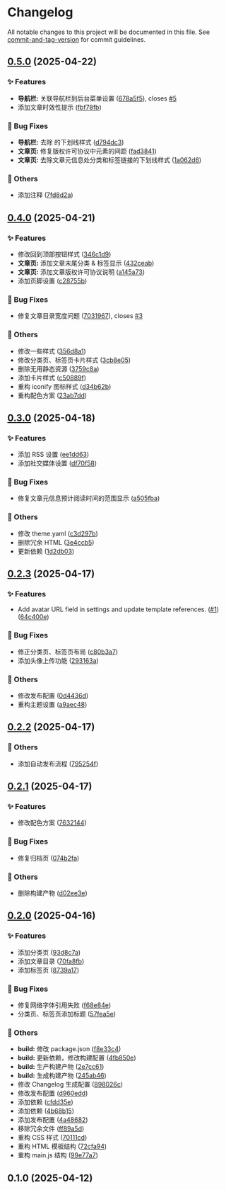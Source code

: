 # Changelog

All notable changes to this project will be documented in this file. See [commit-and-tag-version](https://github.com/absolute-version/commit-and-tag-version) for commit guidelines.

## [0.5.0](https://github.com/Liksone/halo-theme-sora/compare/v0.4.0...v0.5.0) (2025-04-22)


### ✨ Features

* **导航栏:** 关联导航栏到后台菜单设置 ([678a5f5](https://github.com/Liksone/halo-theme-sora/commit/678a5f5828d37f1f4e4e507c5d921c35aecd54fc)), closes [#5](https://github.com/Liksone/halo-theme-sora/issues/5)
* 添加文章时效性提示 ([fbf78fb](https://github.com/Liksone/halo-theme-sora/commit/fbf78fb69b9430473c4790d3a883815684999db6))


### 🐞 Bug Fixes

* **导航栏:** 去除 <a> 的下划线样式 ([d794dc3](https://github.com/Liksone/halo-theme-sora/commit/d794dc348fab8ac43ffd55109c1b174873b59922))
* **文章页:** 修复版权许可协议中元素的间距 ([fad3841](https://github.com/Liksone/halo-theme-sora/commit/fad38419ef8f5bd0a145a904c204d840bf02d9ea))
* **文章页:** 去除文章元信息处分类和标签链接的下划线样式 ([1a062d6](https://github.com/Liksone/halo-theme-sora/commit/1a062d66db26a1115c1351b0ff9523fa60a30ce4))


### 🔨 Others

* 添加注释 ([7fd8d2a](https://github.com/Liksone/halo-theme-sora/commit/7fd8d2ace4ee54de32d84e6ce82ab270e9471a29))

## [0.4.0](https://github.com/Liksone/halo-theme-sora/compare/v0.3.0...v0.4.0) (2025-04-21)


### ✨ Features

* 修改回到顶部按钮样式 ([346c1d9](https://github.com/Liksone/halo-theme-sora/commit/346c1d966e83fce71dc99a4bb9ae638385ab7b2c))
* **文章页:** 添加文章末尾分类 & 标签显示 ([432ceab](https://github.com/Liksone/halo-theme-sora/commit/432ceaba043a457d9289049324915861886c2a62))
* **文章页:** 添加文章版权许可协议说明 ([a145a73](https://github.com/Liksone/halo-theme-sora/commit/a145a733071be620730cd7597d57104943ce3154))
* 添加页脚设置 ([c28755b](https://github.com/Liksone/halo-theme-sora/commit/c28755bbde18dc4a69f872734fc2b8924598bb10))


### 🐞 Bug Fixes

* 修复文章目录宽度问题 ([7031967](https://github.com/Liksone/halo-theme-sora/commit/7031967f574e98727d448e91e91b753cb953457d)), closes [#3](https://github.com/Liksone/halo-theme-sora/issues/3)


### 🔨 Others

* 修改一些样式 ([356d8a1](https://github.com/Liksone/halo-theme-sora/commit/356d8a16883022b4efea441b365b1cb712d4f12d))
* 修改分类页、标签页卡片样式 ([3cb8e05](https://github.com/Liksone/halo-theme-sora/commit/3cb8e055d0a82ada0dbf427e05737114844e8ac5))
* 删除无用静态资源 ([3759c8a](https://github.com/Liksone/halo-theme-sora/commit/3759c8a438d806998bc0d87626a9568d5e852ac4))
* 添加卡片样式 ([c50889f](https://github.com/Liksone/halo-theme-sora/commit/c50889f7e024a7637e9151c534608b8b4b58dff7))
* 重构 iconify 图标样式 ([d34b62b](https://github.com/Liksone/halo-theme-sora/commit/d34b62b11fa2e243d7e93f24f9847251309c1762))
* 重构配色方案 ([23ab7dd](https://github.com/Liksone/halo-theme-sora/commit/23ab7dd939497bdd2d512946ca3c54becc0353ac))

## [0.3.0](https://github.com/Liksone/halo-theme-sora/compare/v0.2.3...v0.3.0) (2025-04-18)


### ✨ Features

* 添加 RSS 设置 ([ee1dd63](https://github.com/Liksone/halo-theme-sora/commit/ee1dd637f86f0040e7c184e53c1e9424932f964b))
* 添加社交媒体设置 ([df70f58](https://github.com/Liksone/halo-theme-sora/commit/df70f589ac2d412e55c9aacfdafba2e7206c8b92))


### 🐞 Bug Fixes

* 修复文章元信息预计阅读时间的范围显示 ([a505fba](https://github.com/Liksone/halo-theme-sora/commit/a505fbae783cdec9b752f590001c58d433e9fb6f))


### 🔨 Others

* 修改 theme.yaml ([c3d297b](https://github.com/Liksone/halo-theme-sora/commit/c3d297b13316556e7cab756fa6f4de04e41c6653))
* 删除冗余 HTML ([3e4ccb5](https://github.com/Liksone/halo-theme-sora/commit/3e4ccb585c2df2a10a2149c5d54e30d9a1a32c8e))
* 更新依赖 ([1d2db03](https://github.com/Liksone/halo-theme-sora/commit/1d2db03f98dbb2539b419d619258c94b7c65c432))

## [0.2.3](https://github.com/Liksone/halo-theme-sora/compare/v0.2.2...v0.2.3) (2025-04-17)


### ✨ Features

* Add avatar URL field in settings and update template references. ([#1](https://github.com/Liksone/halo-theme-sora/issues/1)) ([64c400e](https://github.com/Liksone/halo-theme-sora/commit/64c400ec6f80a470e23b596f6cedfe4819499294))


### 🐞 Bug Fixes

* 修正分类页、标签页布局 ([c80b3a7](https://github.com/Liksone/halo-theme-sora/commit/c80b3a7a981aa58be56fbd544fa9b7a12d6d6271))
* 添加头像上传功能 ([293163a](https://github.com/Liksone/halo-theme-sora/commit/293163a29e4e7ddfc7b233e117ff89029f379448))


### 🔨 Others

* 修改发布配置 ([0d4436d](https://github.com/Liksone/halo-theme-sora/commit/0d4436d25f65c08a29f52b9ccee6423514bb8c9a))
* 重构主题设置 ([a9aec48](https://github.com/Liksone/halo-theme-sora/commit/a9aec4875d250431c92b8e206b8d4c5eedbdc010))

## [0.2.2](https://github.com/Liksone/halo-theme-sora/compare/v0.2.1...v0.2.2) (2025-04-17)


### 🔨 Others

* 添加自动发布流程 ([795254f](https://github.com/Liksone/halo-theme-sora/commit/795254f4a35060d101e339cfffd2609868584af2))

## [0.2.1](https://github.com/Liksone/halo-theme-sora/compare/v0.2.0...v0.2.1) (2025-04-17)


### ✨ Features

* 修改配色方案 ([7632144](https://github.com/Liksone/halo-theme-sora/commit/7632144cca349f5e8d3c99fb785254725e28a5c7))


### 🐞 Bug Fixes

* 修复归档页 ([074b2fa](https://github.com/Liksone/halo-theme-sora/commit/074b2fa3a0cc07fb77de58c0778f915c69c58527))


### 🔨 Others

* 删除构建产物 ([d02ee3e](https://github.com/Liksone/halo-theme-sora/commit/d02ee3edc56d6863236f900de58d794d8685baa0))

## [0.2.0](https://github.com/Liksone/halo-theme-sora/compare/v0.1.0...v0.2.0) (2025-04-16)


### ✨ Features

* 添加分类页 ([93d8c7a](https://github.com/Liksone/halo-theme-sora/commit/93d8c7af007da7fdd00b2d0131a247e1f05d1a8a))
* 添加文章目录 ([70fa8fb](https://github.com/Liksone/halo-theme-sora/commit/70fa8fb3d4b88304a27c4625ac5e388a33348ec4))
* 添加标签页 ([8739a17](https://github.com/Liksone/halo-theme-sora/commit/8739a17e7749d2be3da5eecbc2ec45f35f884f9a))


### 🐞 Bug Fixes

* 修复网络字体引用失败 ([f68e84e](https://github.com/Liksone/halo-theme-sora/commit/f68e84ec3e30ba91c7e9597b69c94b5b937ca9e0))
* 分类页、标签页添加标题 ([57fea5e](https://github.com/Liksone/halo-theme-sora/commit/57fea5e8131ed16131d0e1f1c5475b17e62e6261))


### 🔨 Others

* **build:** 修改 package.json ([f8e33c4](https://github.com/Liksone/halo-theme-sora/commit/f8e33c416ba914d25cdb93df26d5dfd13113ba69))
* **build:** 更新依赖，修改构建配置 ([4fb850e](https://github.com/Liksone/halo-theme-sora/commit/4fb850ed2f8fa3b9ac75b1a7332030285ae171ff))
* **build:** 生产构建产物 ([2e7cc61](https://github.com/Liksone/halo-theme-sora/commit/2e7cc6147ba99643bd708401a3852feb138c03c5))
* **build:** 生成构建产物 ([245ab46](https://github.com/Liksone/halo-theme-sora/commit/245ab46f5db8ce80353b2f0b4a86eb9a11bc5bb4))
* 修改 Changelog 生成配置 ([898026c](https://github.com/Liksone/halo-theme-sora/commit/898026c7aea4d73cb5aa750f9cff58104e38e153))
* 修改发布配置 ([d960edd](https://github.com/Liksone/halo-theme-sora/commit/d960edd67fb8071889b5dede8031844615b3a0fa))
* 添加依赖 ([cfdd35e](https://github.com/Liksone/halo-theme-sora/commit/cfdd35e013c7c9237d537a1875da55d3c2bdb483))
* 添加依赖 ([4b68b15](https://github.com/Liksone/halo-theme-sora/commit/4b68b15de64c90f7fc6fc301acf4800b47680aee))
* 添加发布配置 ([4a48682](https://github.com/Liksone/halo-theme-sora/commit/4a4868262ea6c8c6762f1ce6abd9c5f01e3a880f))
* 移除冗余文件 ([ff89a5d](https://github.com/Liksone/halo-theme-sora/commit/ff89a5d88c6381cbdce1e24d2e6b595f716720e7))
* 重构 CSS 样式 ([70111cd](https://github.com/Liksone/halo-theme-sora/commit/70111cdeca5dbfa46a2441fc1a4fedd9204d4390))
* 重构 HTML 模板结构 ([72cfa94](https://github.com/Liksone/halo-theme-sora/commit/72cfa94ab8aafbfda13091f429de10e1f8480894))
* 重构 main.js 结构 ([99e77a7](https://github.com/Liksone/halo-theme-sora/commit/99e77a7b7bfb8fb54164e7fe95c61b768e76429d))

## 0.1.0 (2025-04-12)
